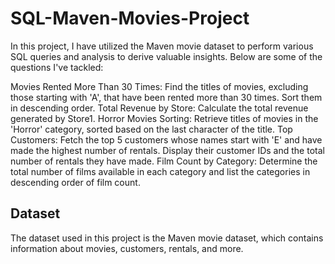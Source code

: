 # SQL-Maven-Movies-Project
In this project, I have utilized the Maven movie dataset to perform various SQL queries and analysis to derive valuable insights. Below are some of the questions I've tackled:

Movies Rented More Than 30 Times: Find the titles of movies, excluding those starting with 'A', that have been rented more than 30 times. Sort them in descending order.
Total Revenue by Store: Calculate the total revenue generated by Store1.
Horror Movies Sorting: Retrieve titles of movies in the 'Horror' category, sorted based on the last character of the title.
Top Customers: Fetch the top 5 customers whose names start with 'E' and have made the highest number of rentals. Display their customer IDs and the total number of rentals they have made.
Film Count by Category: Determine the total number of films available in each category and list the categories in descending order of film count.

## Dataset
The dataset used in this project is the Maven movie dataset, which contains information about movies, customers, rentals, and more.
